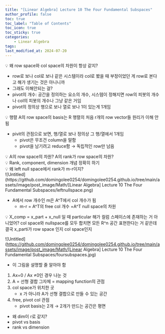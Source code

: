 ```yaml
---
title: "[Linear Algebra] Lecture 10 The Four Fundamental Subspaces"
author_profile: false
toc: true
toc_label: "Table of Contents"
toc_icon: true
toc_sticky: true
categories: 
    - Linear Algebra
tags:
last_modified_at: 2024-07-20
---
```


<aside>
💡 왜 row space와 col space의 차원이 항상 같지?

</aside>

- row로 보나 col로 보나 같은 시스템이라 col로 봤을 때 부정이었던 게 row로 본다고 해가 생기는 것은 아니니까
- 그래도 이해안되는 걸?
- pivot의 개수: 공간을 정의하는 요소의 개수, 시스템이 정해지면 row의 피봇의 개수나 col의 피봇의 개수나 그냥 같은 거임
- pivot의 정의상 행으로 보나 열로 보나 1이 있는게 1개임

<aside>
💡 행렬 A의 row space의 basis는 R 행렬의 처음 r개의 row vector들
원리가 이해 안됨

</aside>

- pivit의 관점으로 보면, 행/열로 보나 정의상 그 행/열에서 1개임
    - pivot은 무조건 column을 말함
    - pivot을 남기려고 reduce함 → 독립적인 row만 남음

<aside>
💡 A의 row space의 차원? A의 rank가 row space의 차원?

</aside>

<aside>
💡 Rank, component, dimension 개념 정확히 하기

</aside>

<aside>
💡 왜 left null space에서 rank가 m-r이지?

</aside>
![Untitled](https://github.com/domingolee0254/domingolee0254.github.io/tree/main/assets/image/post_image/Math/[Linear Algebra] Lecture 10 The Four Fundamental Subspaces/leftnullspace.png)

- A에서 row 개수인 m은 A^T에서 col 개수가 됨
    - m-r = A^T의 free col 개수 =A^T null space의 차원
    

<aside>
💡 X_comp = x_part + x_null 일 때 particular 해가 컬럼 스페이스에 존재하는 거 아니었어?
col space와 nullspace를 모두 합치면 모든 R^n 공간 표현한다는 거 같은데 결국 x_parti가 row space 인지 col space인지

</aside>

![Untitled](https://github.com/domingolee0254/domingolee0254.github.io/tree/main/assets/image/post_image/Math/[Linear Algebra] Lecture 10 The Four Fundamental Subspaces/foursubspaces.jpg)

- 이 그림을 설명할 줄 알아야 함
1. Ax=0 / Ax ≠0인 경우 나눈 것
2. A = 선형 결합 그자체  = mapping function의 관점
3. col space가 위치한 곳
    - x 가 아니라 A가 선형 결합으로 만들 수 있는 공간
4. free, pivot col 관점
    - pivot basis는 2개 → 2개가 만드는 공간은 평면
- 왜 dim이 r로 같지?
- pivot vs basis
- rank vs dimension